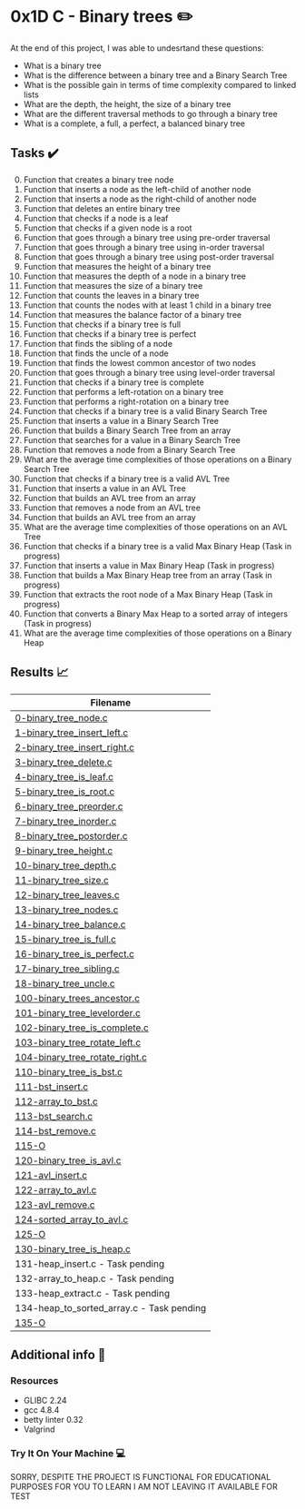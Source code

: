 # 0x1D C - Binary trees :pencil2:

At the end of this project, I was able to undesrtand these questions:
  
* What is a binary tree
* What is the difference between a binary tree and a Binary Search Tree
* What is the possible gain in terms of time complexity compared to linked lists
* What are the depth, the height, the size of a binary tree
* What are the different traversal methods to go through a binary tree
* What is a complete, a full, a perfect, a balanced binary tree

## Tasks :heavy_check_mark:

0. Function that creates a binary tree node
1. Function that inserts a node as the left-child of another node
2. Function that inserts a node as the right-child of another node
3. Function that deletes an entire binary tree
4. Function that checks if a node is a leaf
5. Function that checks if a given node is a root
6. Function that goes through a binary tree using pre-order traversal
7. Function that goes through a binary tree using in-order traversal
8. Function that goes through a binary tree using post-order traversal
9. Function that measures the height of a binary tree
10. Function that measures the depth of a node in a binary tree
11. Function that measures the size of a binary tree
12. Function that counts the leaves in a binary tree
13. Function that counts the nodes with at least 1 child in a binary tree
14. Function that measures the balance factor of a binary tree
15. Function that checks if a binary tree is full
16. Function that checks if a binary tree is perfect
17. Function that finds the sibling of a node
18. Function that finds the uncle of a node
19. Function that finds the lowest common ancestor of two nodes
20. Function that goes through a binary tree using level-order traversal
21. Function that checks if a binary tree is complete
22. Function that performs a left-rotation on a binary tree
23. Function that performs a right-rotation on a binary tree
24. Function that checks if a binary tree is a valid Binary Search Tree
25. Function that inserts a value in a Binary Search Tree
26. Function that builds a Binary Search Tree from an array
27. Function that searches for a value in a Binary Search Tree
28. Function that removes a node from a Binary Search Tree
29. What are the average time complexities of those operations on a Binary Search Tree
30. Function that checks if a binary tree is a valid AVL Tree
31. Function that inserts a value in an AVL Tree
32. Function that builds an AVL tree from an array
33. Function that removes a node from an AVL tree
34. Function that builds an AVL tree from an array
35. What are the average time complexities of those operations on an AVL Tree
36. Function that checks if a binary tree is a valid Max Binary Heap (Task in progress)
37. Function that inserts a value in Max Binary Heap (Task in progress)
38. Function that builds a Max Binary Heap tree from an array (Task in progress)
39. Function that extracts the root node of a Max Binary Heap (Task in progress)
40. Function that converts a Binary Max Heap to a sorted array of integers (Task in progress)
41. What are the average time complexities of those operations on a Binary Heap


## Results :chart_with_upwards_trend:

| Filename |
| ------ |
| [0-binary_tree_node.c](https://github.com/cgrade/binary_trees/blob/master/0-binary_tree_node.c)|
| [1-binary_tree_insert_left.c](https://github.com/cgrade/binary_trees/blob/master/1-binary_tree_insert_left.c)|
| [2-binary_tree_insert_right.c](https://github.com/cgrade/binary_trees/blob/master/2-binary_tree_insert_right.c)|
| [3-binary_tree_delete.c](https://github.com/cgrade/binary_trees/blob/master/3-binary_tree_delete.c)|
| [4-binary_tree_is_leaf.c](https://github.com/cgrade/binary_trees/blob/master/4-binary_tree_is_leaf.c)|
| [5-binary_tree_is_root.c](https://github.com/cgrade/binary_trees/blob/master/5-binary_tree_is_root.c)|
| [6-binary_tree_preorder.c](https://github.com/cgrade/binary_trees/blob/master/6-binary_tree_preorder.c)|
| [7-binary_tree_inorder.c](https://github.com/cgrade/binary_trees/blob/master/7-binary_tree_inorder.c)|
| [8-binary_tree_postorder.c](https://github.com/cgrade/binary_trees/blob/master/8-binary_tree_postorder.c)|
| [9-binary_tree_height.c](https://github.com/cgrade/binary_trees/blob/master/9-binary_tree_height.c)|
| [10-binary_tree_depth.c](https://github.com/cgrade/binary_trees/blob/master/10-binary_tree_depth.c)|
| [11-binary_tree_size.c](https://github.com/cgrade/binary_trees/blob/master/11-binary_tree_size.c)|
| [12-binary_tree_leaves.c](https://github.com/cgrade/binary_trees/blob/master/12-binary_tree_leaves.c)|
| [13-binary_tree_nodes.c](https://github.com/cgrade/binary_trees/blob/master/13-binary_tree_nodes.c)|
| [14-binary_tree_balance.c](https://github.com/cgrade/binary_trees/blob/master/14-binary_tree_balance.c)|
| [15-binary_tree_is_full.c](https://github.com/cgrade/binary_trees/blob/master/15-binary_tree_is_full.c)|
| [16-binary_tree_is_perfect.c](https://github.com/cgrade/binary_trees/blob/master/16-binary_tree_is_perfect.c)|
| [17-binary_tree_sibling.c](https://github.com/cgrade/binary_trees/blob/master/17-binary_tree_sibling.c)|
| [18-binary_tree_uncle.c](https://github.com/cgrade/binary_trees/blob/master/18-binary_tree_uncle.c)|
| [100-binary_trees_ancestor.c](https://github.com/cgrade/binary_trees/blob/master/100-binary_trees_ancestor.c)|
| [101-binary_tree_levelorder.c](https://github.com/cgrade/binary_trees/blob/master/101-binary_tree_levelorder.c)|
| [102-binary_tree_is_complete.c](https://github.com/cgrade/binary_trees/blob/master/102-binary_tree_is_complete.c)|
| [103-binary_tree_rotate_left.c](https://github.com/cgrade/binary_trees/blob/master/103-binary_tree_rotate_left.c)|
| [104-binary_tree_rotate_right.c](https://github.com/cgrade/binary_trees/blob/master/104-binary_tree_rotate_right.c)|
| [110-binary_tree_is_bst.c](https://github.com/cgrade/binary-trees/blob/master/110-binary_tree_is_bst.c)|
| [111-bst_insert.c](https://github.com/cgrade/binary_trees/blob/master/111-bst_insert.c)|
| [112-array_to_bst.c](https://github.com/cgrade/binary_trees/blob/master/112-array_to_bst.c)|
| [113-bst_search.c](https://github.com/cgrade/binary_trees/blob/master/113-bst_search.c)|
| [114-bst_remove.c](https://github.com/cgrade/binary_trees/blob/master/114-bst_remove.c)|
| [115-O](https://github.com/cgrade/binary_trees/blob/master/115-O)|
| [120-binary_tree_is_avl.c](https://github.com/cgrade/binary_trees/blob/master/120-binary_tree_is_avl.c)|
| [121-avl_insert.c](https://github.com/cgrade/binary_trees/blob/master/121-avl_insert.c)|
| [122-array_to_avl.c](https://github.com/cgrade/binary_trees/blob/master/122-array_to_avl.c)|
| [123-avl_remove.c](https://github.com/cgrade/binary_trees/blob/master/123-avl_remove.c)|
| [124-sorted_array_to_avl.c](https://github.com/cgrade/binary_trees/blob/master/124-sorted_array_to_avl.c)|
| [125-O](https://github.com/cgrade/binary_trees/blob/master/125-O)|
| [130-binary_tree_is_heap.c](https://github.com/cgrade/binary_trees/blob/master/130-binary_tree_is_heap.c)|
| 131-heap_insert.c - Task pending|
| 132-array_to_heap.c - Task pending|
| 133-heap_extract.c - Task pending|
| 134-heap_to_sorted_array.c - Task pending|
| [135-O](https://github.com/cgrade/binary_trees/blob/master/135-O)|


## Additional info :construction:
### Resources

- GLIBC 2.24
- gcc 4.8.4
- betty linter 0.32
- Valgrind


### Try It On Your Machine :computer:	

SORRY, DESPITE THE PROJECT IS FUNCTIONAL FOR EDUCATIONAL PURPOSES FOR YOU TO LEARN I AM NOT LEAVING IT AVAILABLE FOR TEST


